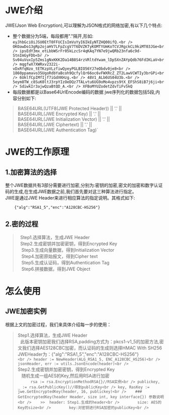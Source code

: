 # JWE介绍

JWE(Json Web Encryption),可以理解为JSON格式的网络加密,有以下几个特点:<br/>
* 整个数据分为5端，每段都用"."隔开,形如:<br />
`eyJhbGciOiJSU0EtT0FFUCIsImVuYyI6IkEyNTZHQ00ifQ.<br />
OKOawDo13gRp2ojaHV7LFpZcgV7T6DVZKTyKOMTYUmKoTCVJRgckCL9kiMT03JGe<br />
ipsEdY3mx_etLbbWSrFr05kLzcSr4qKAq7YN7e9jwQRb23nfa6c9d-StnImGyFDb<br />
Sv04uVuxIp5Zms1gNxKKK2Da14B8S4rzVRltdYwam_lDp5XnZAYpQdb76FdIKLaV<br />
mqgfwX7XWRxv2322i-vDxRfqNzo_tETKzpVLzfiwQyeyPGLBIO56YJ7eObdv0je8<br />
1860ppamavo35UgoRdbYaBcoh9QcfylQr66oc6vFWXRcZ_ZT2LawVCWTIy3brGPi<br />
6UklfCpIMfIjf7iGdXKHzg.<br />
48V1_ALb6US04U3b.<br />
5eym8TW_c8SuK0ltJ3rpYIzOeDQz7TALvtu6UG9oMo4vpzs9tX_EFShS8iB7j6ji<br />
SdiwkIr3ajwQzaBtQD_A.<br />
XFBoMYUZodetZdvTiFvSkQ`<br />
* 每段数据都是以Base64UrlEncode编码的数据
jwe序列化的数据包括5段,内容分别如下:
>   BASE64URL(UTF8(JWE Protected Header)) || '.' || <br />
    BASE64URL(JWE Encrypted Key) || '.' || <br />
    BASE64URL(JWE Initialization Vector) || '.' || <br />
    BASE64URL(JWE Ciphertext) || '.' || <br />
    BASE64URL(JWE Authentication Tag)` <br />
# JWE的工作原理

## 1.加密算法的选择
整个JWE数据共有3部分需要进行加密,分别为:密钥的加密,密文的加密和数字认证码的生成,在生成JWE数据之前,我们首先要对这三种算法进行指定。<br />
JWE是通过JWE Header来进行相应算法的指定说明。其格式如下:
```
    {"alg":"RSA1_5","enc":"A128CBC-HS256"}
```
## 2.密的过程
>   Step1.选择算法，生成JWE Header<br/>
    Step2.生成密钥并加密密钥，得到Encrypted Key<br/>
    Step3.生成向量数据，得到Initialization Vector<br/>
    Step4.加密原始报文，得到Cipher text<br/>
    Step5.生成认证码，得到Authentication Tag<br/>
    Step6.拼接数据，得到JWE Object<br/>
# 怎么使用
## JWE加密实例
根据上文的加密过程，我们来具体介绍每一步的使用：
>   Step1.选择算法，生成JWE Header<br/>
   此版本密钥加密我们选择RSA,padding方式为：pkcs1-v1_5的加密方法,密文我们选择AES128CBC加密，而认证码的生成则选择HMAC With SH256<br />
   JWEHeader为：{"alg":"RSA1_5","enc":"A128CBC-HS256"}<br />
    ```<br />
    header := NewHeader(ALG_RSA1_5, ENC_A128CBC_HS256)<br />
    jsonHeader, err := utils.JsonEncode(header)<br />
    ```<br />
    Step2.生成密钥并加密密钥，得到Encrypted Key<br />
    随机生成一组AES的Key,然后用RSA进行加密<br />
    ```
    rsa := rsa.EncryptionMethodRSA{}//RSA实例<br />
    publickey, _ := rsa.GetPublicKey()//得到publicKey<br />
    key, RasKey := jwe.GetEncryptedKey(header, 16, publickey)<br />
    ### GetEncryptedKey(header Header, size int, key interface{}) 参数说明<br />
    >>  header: Step1.生成的header<br />
        size: AES的Key的size<br />
        key:对密钥进行RSA加密的publicKey<br />
    ```

